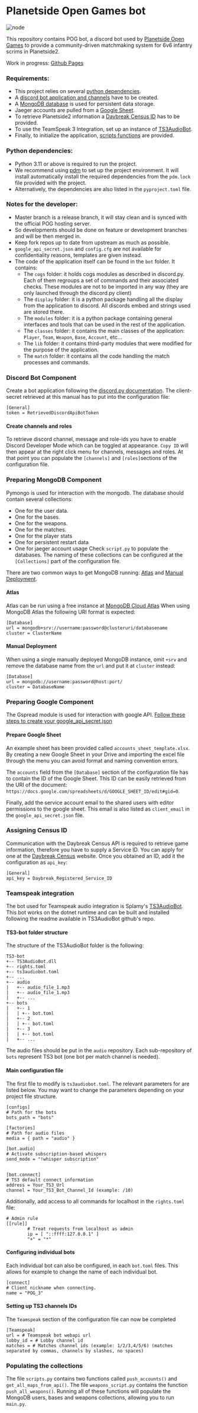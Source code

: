 # Planetside Open Games bot

![node](logos/bot.png) 

This repository contains POG bot, a discord bot used by [Planetside Open Games](https://docs.google.com/document/d/13rsrWA4r16gpB-F3gvx5HWf2T974mdHLraPSjh5DO1Q) to provide a community-driven matchmaking system for 6v6 infantry scrims in Planetside2.

Work in progress: [Github Pages](https://yakmm.github.io/POG-bot/)

### Requirements:
- This project relies on several [python dependencies](#python-dependencies).
- A [discord bot application and channels](#discord-bot-component) have to be created.
- A [MongoDB database](#preparing-mongodb-component) is used for persistent data storage. 
- Jaeger accounts are pulled from a [Google Sheet](#preparing-google-component). 
- To retrieve Planetside2 information a [Daybreak Census ID](#assigning-census-id) has to be provided.
- To use the TeamSpeak 3 Integration, set up an instance of [TS3AudioBot](#teamspeak-integration).
- Finally, to initialize the application, [scripts functions](#populating-the-collections) are provided.

### Python dependencies:
- Python 3.11 or above is required to run the project.
- We recommend using [pdm](https://pdm.fming.dev/latest/#installation) to set up the project environment. It will install automatically install the required dependencies from the `pdm.lock` file provided with the project.
- Alternatively, the dependencies are also listed in the `pyproject.toml` file.

### Notes for the developer:
- Master branch is a release branch, it will stay clean and is synced with the official POG hosting server.
- So developments should be done on feature or development branches and will be then merged in.
- Keep fork repos up to date from upstream as much as possible.
- `google_api_secret.json` and `config.cfg` are not available for confidentiality reasons, templates are given instead.
- The code of the application itself can be found in the `bot` folder. It contains:
  - The `cogs` folder: it holds cogs modules as described in discord.py. Each of them regroups a set of commands and their associated checks. These modules are not to be imported in any way (they are only launched through the discord.py client)
  - The `display` folder: it is a python package handling all the display from the application to discord. All discords embed and strings used are stored there.
  - The `modules` folder: it is a python package containing general interfaces and tools that can be used in the rest of the application.
  - The `classes` folder: it contains the main classes of the application: `Player`, `Team`, `Weapon`, `Base`, `Account`, etc...
  - The `lib` folder: it contains third-party modules that were modified for the purpose of the application.
  - The `match` folder: it contains all the code handling the match processes and commands.
  
### Discord Bot Component
Create a bot application following the [discord.py documentation](https://discordpy.readthedocs.io/en/latest/discord.html).
The client-secret retrieved at this manual has to put into the configuration file:
```buildoutcfg
[General]
token = RetrievedDiscordApiBotToken
```

#### Create channels and roles
To retrieve discord channel, message and role-ids you have to enable Discord Developer Mode which can be toggled at appearance.
`Copy ID` will then appear at the right click menu for channels, messages and roles.
At that point you can populate the `[channels]` and `[roles]`sections of the configuration file.

### Preparing MongoDB Component
Pymongo is used for interaction with the mongodb. The database should contain several collections:
- One for the user data.
- One for the bases.
- One for the weapons.
- One for the matches.
- One for the player stats
- One for persistent restart data
- One for jaeger account usage
Check `script.py` to populate the databases.
The naming of these collections can be configured at the `[Collections]` part of the configuration file.

There are two common ways to get MongoDB running: [Atlas](#Atlas) and [Manual Deployment](#manual-deployment).

#### Atlas
Atlas can be run using a free instance at [MongoDB Cloud Atlas](https://www.mongodb.com/cloud/atlas)
When using MongoDB Atlas the following URI format is expected:
```buildoutcfg
[Database]
url = mongodb+srv://username:password@clusteruri/databasename
cluster = ClusterName
```

#### Manual Deployment
When using a single manually deployed MongoDB instance, omit `+srv` and remove the database name from the `url` and put it at `cluster` instead:
```buildoutcfg
[Database]
url = mongodb://username:password@host:port/
cluster = DatabaseName
```

### Preparing Google Component
The Gspread module is used for interaction with google API. [Follow these steps to create your google_api_secret.json](https://gspread.readthedocs.io/en/latest/oauth2.html#for-bots-using-service-account)

#### Prepare Google Sheet
An example sheet has been provided called `accounts_sheet_template.xlsx`. 
By creating a new Google Sheet in your Drive and importing the excel file through the menu you can avoid format and naming convention errors.

The `accounts` field from the `[Database]` section of the configuration file has to contain the ID of the Google Sheet.
This ID can be easily retrieved from the URI of the document: `https://docs.google.com/spreadsheets/d/GOOGLE_SHEET_ID/edit#gid=0`.

Finally, add the service account email to the shared users with editor permissions to the google sheet. 
This email is also listed as `client_email` in the `google_api_secret.json` file.

### Assigning Census ID
Communication with the Daybreak Census API is required to retrieve game information, therefore you have to supply a Service ID.
You can apply for one at the [Daybreak Census](http://census.daybreakgames.com/#service-id) website.
Once you obtained an ID, add it the configuration as `api_key`:
```buildoutcfg
[General]
api_key = Daybreak_Registered_Service_ID
```

### Teamspeak integration
The bot used for Teamspeak audio integration is Splamy's [TS3AudioBot](https://github.com/Splamy/TS3AudioBot).
This bot works on the dotnet runtime and can be built and installed following the readme available in TS3AudioBot github's repo.

#### TS3-bot folder structure
The structure of the TS3AudioBot folder is the following:
```
TS3-bot
+-- TS3AudioBot.dll
+-- rights.toml
+-- ts3audiobot.toml
+-- ...
+-- audio
|   +-- audio_file_1.mp3
|   +-- audio_file_1.mp3
|   +-- ...
+-- bots
|   +-- 1
|   | +-- bot.toml
|   +-- 2
|   | +-- bot.toml
|   +-- 3
|   | +-- bot.toml
|   +-- ...
```
The audio files should be put in the `audio` repository. Each sub-repository of `bots` represent TS3 bot (one bot per match channel is needed).

#### Main configuration file
The first file to modify is `ts3audiobot.toml`. The relevant parameters for are listed below. You may want to change the parameters depending on your project file structure.
```buildoutcfg
[configs]
# Path for the bots
bots_path = "bots"

[factories]
# Path for audio files
media = { path = "audio" }

[bot.audio]
# Activate subscription-based whispers
send_mode = "!whisper subscription"


[bot.connect]
# TS3 default connect information
address = Your_TS3_Url
channel = Your_TS3_Bot_Channel_Id (example: /10)
```

Additionally, add access to all commands for localhost in the `rights.toml` file:
```buildoutcfg
# Admin rule
[[rule]]
        # Treat requests from localhost as admin
        ip = [ "::ffff:127.0.0.1" ]
        "+" = "*"
```

#### Configuring individual bots
Each individual bot can also be configured, in each `bot.toml` files. This allows for example to change the name of each individual bot.
```buildoutcfg
[connect]
# Client nickname when connecting.
name = "POG_3"

```

#### Setting up TS3 channels IDs
The `Teamspeak` section of the configuration file can now be completed 
```buildoutcfg
[Teamspeak]
url = # Teamspeak bot webapi url
lobby_id = # Lobby channel id
matches = # Matches channel ids (example: 1/2/3,4/5/6) (matches separated by commas, channels by slashes, no spaces)
```



### Populating the collections
The file `scripts.py` contains two functions called `push_accounts()` and `get_all_maps_from_api()`.
The file `weapons_script.py` contains the function `push_all_weapons()`.
Running all of these functions will populate the MongoDB users, bases and weapons collections, allowing you to run `main.py`.
